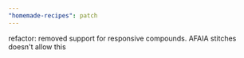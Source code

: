 ```yaml
---
"homemade-recipes": patch
---
```


refactor: removed support for responsive compounds. AFAIA stitches doesn't allow this
